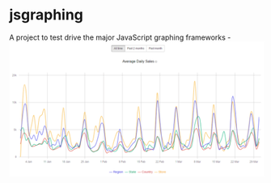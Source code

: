 # jsgraphing
A project to test drive the major JavaScript graphing frameworks - 
![Alt text](https://github.com/mullill/jsgraphing/blob/master/metricsgraphicsjs/sample_images/metricsgraphics_screenshot.PNG?raw=true "Metricsgraphics Multi-line Time Series with dynamic data range updating")